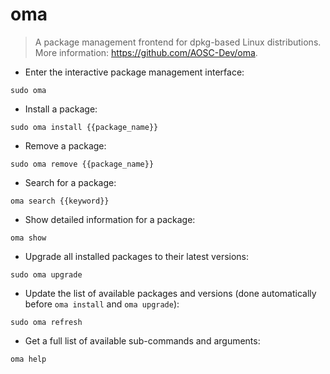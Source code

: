 # oma

> A package management frontend for dpkg-based Linux distributions.
> More information: <https://github.com/AOSC-Dev/oma>.

- Enter the interactive package management interface:

`sudo oma`

- Install a package:

`sudo oma install {{package_name}}`

- Remove a package:

`sudo oma remove {{package_name}}`

- Search for a package:

`oma search {{keyword}}`

- Show detailed information for a package:

`oma show`

- Upgrade all installed packages to their latest versions:

`sudo oma upgrade`

- Update the list of available packages and versions (done automatically before `oma install` and `oma upgrade`):

`sudo oma refresh`

- Get a full list of available sub-commands and arguments:

`oma help`

